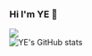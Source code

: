 ### Hi I'm YE 👋

![](https://github-readme-stats.vercel.app/api/top-langs/?username=kimyeon99&layout=compact&count_private=true&langs_count=30)
<br>
![YE's GitHub stats](https://github-readme-stats.vercel.app/api?username=kimyeon99&show_icons=true&theme=radical)

